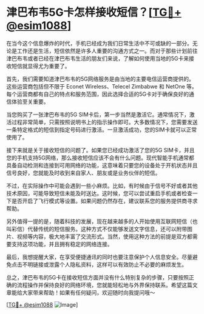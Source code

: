 # 津巴布韦5G卡怎样接收短信？[[TG💪+ @esim1088](https://t.me/s/esim1088)]

在当今这个信息爆炸的时代，手机已经成为我们日常生活中不可或缺的一部分。无论是工作还是生活，短信依然是许多人重要的沟通方式之一。而对于那些计划前往津巴布韦或者已经在津巴布韦生活的朋友们来说，了解如何使用当地的5G卡来接收短信就显得尤为重要了。

首先，我们需要知道津巴布韦的5G网络服务是由当地的主要电信运营商提供的。这些运营商包括但不限于 Econet Wireless、Telecel Zimbabwe 和 NetOne 等。每个运营商都有自己的特点和服务范围，因此选择合适的5G卡对于确保良好的通信体验至关重要。

当您购买了一张津巴布韦的5G SIM卡后，第一步当然是激活它。通常情况下，激活过程非常简单，只需按照说明书上的指示操作即可。大多数情况下，您需要发送一条特定格式的短信到指定号码进行激活。一旦激活成功，您的SIM卡就可以正常使用了。

接下来就是关于接收短信的问题了。如果您已经成功激活了您的5G SIM卡，并且您的手机支持5G网络，那么接收短信应该不会有什么问题。现代智能手机通常都具备自动检测和连接到可用网络的功能，这意味着只要您的设备处于开机状态并且信号良好，您就能及时收到来自家人、朋友或是业务伙伴的短信。

不过，在实际操作中可能会遇到一些小麻烦。比如，有时候由于信号不好或者其他技术原因，可能导致短信未能及时送达。这时候，您可以尝试重启手机或者检查一下是否开启了飞行模式等设置。如果问题仍然存在，建议联系您的服务提供商寻求帮助。

另外值得一提的是，随着科技的发展，现在越来越多的人开始使用互联网短信（也叫彩信）代替传统的短信服务。这种方式不仅能够发送文字信息，还可以附带图片、视频等内容，极大地丰富了交流形式。当然，使用这种方法的前提是双方都需要支持这项功能，并且拥有稳定的网络连接。

最后，我想提醒大家，在享受便捷通讯的同时也要注意保护个人信息安全。尽量避免点击不明链接或泄露个人隐私资料，这样可以有效防止不必要的麻烦发生。

总之，津巴布韦的5G卡在接收短信方面并没有什么特别复杂的步骤，只要按照正确的流程操作并保持良好的网络环境，您就能轻松地与外界保持联系。希望这篇文章能给大家带来帮助！如果有任何疑问，欢迎随时向我提问哦～

[[TG💪+ @esim1088](https://t.me/s/esim1088) ![Image](https://i.postimg.cc/4NQfJmqS/Snipaste-2025-05-13-00-14-12.png)]